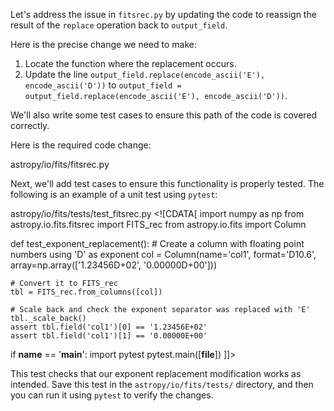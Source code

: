 Let's address the issue in `fitsrec.py` by updating the code to reassign the result of the `replace` operation back to `output_field`.

Here is the precise change we need to make:

1. Locate the function where the replacement occurs.
2. Update the line `output_field.replace(encode_ascii('E'), encode_ascii('D'))` to `output_field = output_field.replace(encode_ascii('E'), encode_ascii('D'))`.

We'll also write some test cases to ensure this path of the code is covered correctly.

Here is the required code change:

<change>
<file change-number-for-this-file="1">astropy/io/fits/fitsrec.py</file>
<original line-count="14" no-ellipsis="true"><![CDATA[
        # Replace exponent separator in floating point numbers
        if 'D' in format:
            output_field.replace(encode_ascii('E'), encode_ascii('D'))
]]></original>
<modified no-ellipsis="true"><![CDATA[
        # Replace exponent separator in floating point numbers
        if 'D' in format:
            output_field = output_field.replace(encode_ascii('E'), encode_ascii('D'))
]]></modified>
</change>

Next, we'll add test cases to ensure this functionality is properly tested. The following is an example of a unit test using `pytest`:

<file change-number-for-this-file="1">astropy/io/fits/tests/test_fitsrec.py</file>
<content><![CDATA[
import numpy as np
from astropy.io.fits.fitsrec import FITS_rec
from astropy.io.fits import Column

def test_exponent_replacement():
    # Create a column with floating point numbers using 'D' as exponent
    col = Column(name='col1', format='D10.6', array=np.array(['1.23456D+02', '0.00000D+00']))
    
    # Convert it to FITS_rec
    tbl = FITS_rec.from_columns([col])
    
    # Scale back and check the exponent separator was replaced with 'E'
    tbl._scale_back()
    assert tbl.field('col1')[0] == '1.23456E+02'
    assert tbl.field('col1')[1] == '0.00000E+00'

if __name__ == '__main__':
    import pytest
    pytest.main([__file__])
]]></content>
</file>

This test checks that our exponent replacement modification works as intended. Save this test in the `astropy/io/fits/tests/` directory, and then you can run it using `pytest` to verify the changes.